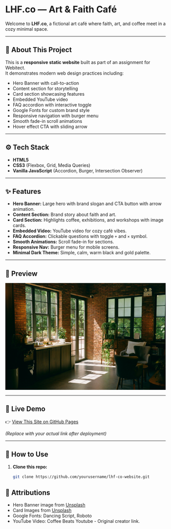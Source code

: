 # LHF.co — Art & Faith Café

Welcome to **LHF.co**, a fictional art café where faith, art, and coffee meet in a cozy minimal space.

---

## 📌 About This Project

This is a **responsive static website** built as part of an assignment for Webitect.  
It demonstrates modern web design practices including:
- Hero Banner with call-to-action
- Content section for storytelling
- Card section showcasing features
- Embedded YouTube video
- FAQ accordion with interactive toggle
- Google Fonts for custom brand style
- Responsive navigation with burger menu
- Smooth fade-in scroll animations
- Hover effect CTA with sliding arrow

---

## ⚙️ Tech Stack

- **HTML5**
- **CSS3** (Flexbox, Grid, Media Queries)
- **Vanilla JavaScript** (Accordion, Burger, Intersection Observer)

---

## ✨ Features

- **Hero Banner:** Large hero with brand slogan and CTA button with arrow animation.
- **Content Section:** Brand story about faith and art.
- **Card Section:** Highlights coffee, exhibitions, and workshops with image cards.
- **Embedded Video:** YouTube video for cozy café vibes.
- **FAQ Accordion:** Clickable questions with toggle `+` and `×` symbol.
- **Smooth Animations:** Scroll fade-in for sections.
- **Responsive Nav:** Burger menu for mobile screens.
- **Minimal Dark Theme:** Simple, calm, warm black and gold palette.

---

## 📸 Preview

![LHF.co Hero Screenshot](./images/Cover.jpg)

---

## 🚀 Live Demo

👉 [View This Site on GitHub Pages](https://你的帳號.github.io/你的-repo/)

*(Replace with your actual link after deployment)*

---

## 🔑 How to Use

1. **Clone this repo:**
   ```bash
   git clone https://github.com/yourusername/lhf-co-website.git

## 📑 Attributions
- Hero Banner image from [Unsplash](https://unsplash.com)
- Card Images from [Unsplash](https://unsplash.com)
- Google Fonts: Dancing Script, Roboto
- YouTube Video: Coffee Beats Youtube - Original creator link.
